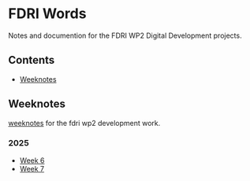 # FDRI Words

Notes and documention for the FDRI WP2 Digital Development projects.

## Contents

- [Weeknotes](#weeknotes)

## Weeknotes

[weeknotes](https://www.doingweeknotes.com/) for the fdri wp2 development work.

### 2025
- [Week 6](weeknotes/2025/06.md)
- [Week 7](weeknotes/2025/07.md)

